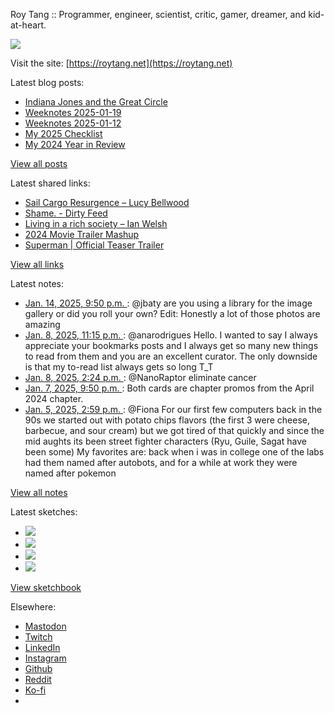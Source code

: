 Roy Tang :: Programmer, engineer, scientist, critic, gamer, dreamer, and kid-at-heart.

![](https://roytang.net/static/img/profile.jpg)

Visit the site: [https://roytang.net](https://roytang.net)

Latest blog posts:

- [Indiana Jones and the Great Circle](https://roytang.net/2025/01/indiana-jones-great-circle/)
- [Weeknotes 2025-01-19](https://roytang.net/2025/01/weeknotes-01-19/)
- [Weeknotes 2025-01-12](https://roytang.net/2025/01/weeknotes-01-12/)
- [My 2025 Checklist](https://roytang.net/2025/01/2025-checklist/)
- [My 2024 Year in Review](https://roytang.net/2025/01/2024-year-in-review/)

[View all posts](https://roytang.net/blog)

Latest shared links:

- [Sail Cargo Resurgence – Lucy Bellwood](https://roytang.net/2024/12/8da9d779ad6716b7628de4f2f793b4ec/)
- [Shame. - Dirty Feed](https://roytang.net/2024/12/6ed3376111caa8ae2b1e676fadb69528/)
- [Living in a rich society – Ian Welsh](https://roytang.net/2024/12/0663b4cef0d10d35162dc8203e8bd186/)
- [2024 Movie Trailer Mashup](https://roytang.net/2024/12/7901c31b510a4432ed73605e849ea149/)
- [Superman | Official Teaser Trailer](https://roytang.net/2024/12/500e11b215332af781fb5674c35e6df5/)

[View all links](https://roytang.net/links)

Latest notes:

- [Jan. 14, 2025, 9:50 p.m. ](https://roytang.net/2025/01/113827028278549012/): @jbaty are you using a library for the image gallery or did you roll your own? Edit: Honestly a lot of those photos are amazing
- [Jan. 8, 2025, 11:15 p.m. ](https://roytang.net/2025/01/113793387779106497/): @anarodrigues Hello. I wanted to say I always appreciate your bookmarks posts and I always get so many new things to read from them and you are an excellent curator. The only downside is that my to-read list always gets so long T_T
- [Jan. 8, 2025, 2:24 p.m. ](https://roytang.net/2025/01/113791299822477038/): @NanoRaptor eliminate cancer
- [Jan. 7, 2025, 9:50 p.m. ](https://roytang.net/2025/01/m5vd0p9/): Both cards are chapter promos from the April 2024 chapter.
- [Jan. 5, 2025, 2:59 p.m. ](https://roytang.net/2025/01/113774452484587744/): @Fiona For our first few computers back in the 90s we started out with potato chips flavors (the first 3 were cheese, barbecue, and sour cream) but we got tired of that quickly and since the mid aughts its been street fighter characters (Ryu, Guile, Sagat have been some) My favorites are: back when i was in college one of the labs had them named after autobots, and for a while at work they were named after pokemon

[View all notes](https://roytang.net/notes)

Latest sketches:


- ![](https://roytang.net/media/cache/32/e6/32e6bccc49e8369f7e33d4b393e24821.jpg)
- ![](https://roytang.net/media/cache/6d/bb/6dbb65d9198fe1692eed00385ef079c4.jpg)
- ![](https://roytang.net/media/cache/55/78/5578c142afd534e31f9723865e041b14.jpg)
- ![](https://roytang.net/media/cache/5f/31/5f31570abb0199511aca9bc8ecfcc64e.jpg)

[View sketchbook](https://roytang.net/albums/sketchbook)


Elsewhere:

- [Mastodon](https://indieweb.social/@roytang)
- [Twitch](https://twitch.tv/twitchyroy)
- [LinkedIn](https://www.linkedin.com/in/roytang)
- [Instagram](https://instagram.com/roytang0400)
- [Github](https://github.com/roytang)
- [Reddit](https://reddit.com/u/hungryroy)
- [Ko-fi](https://ko-fi.com/roytang)
- [](mailto:hello@roytang.net)